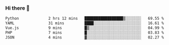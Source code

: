 ### Hi there 👋

<!--START_SECTION:waka-->

```txt
Python             2 hrs 12 mins   █████████████████▒░░░░░░░   69.55 %
YAML               31 mins         ████░░░░░░░░░░░░░░░░░░░░░   16.61 %
Vue.js             9 mins          █▒░░░░░░░░░░░░░░░░░░░░░░░   04.99 %
PHP                7 mins          █░░░░░░░░░░░░░░░░░░░░░░░░   03.83 %
JSON               4 mins          ▓░░░░░░░░░░░░░░░░░░░░░░░░   02.27 %
```

<!--END_SECTION:waka-->

<!--
**Jonas-VanHaeken/Jonas-VanHaeken** is a ✨ _special_ ✨ repository because its `README.md` (this file) appears on your GitHub profile.

Here are some ideas to get you started:

- 🔭 I’m currently working on ...
- 🌱 I’m currently learning ...
- 👯 I’m looking to collaborate on ...
- 🤔 I’m looking for help with ...
- 💬 Ask me about ...
- 📫 How to reach me: ...
- 😄 Pronouns: ...
- ⚡ Fun fact: ...
-->
